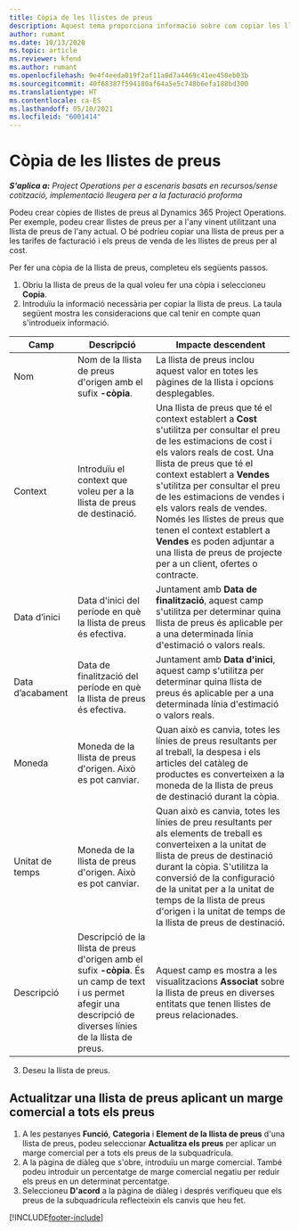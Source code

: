 ```yaml
---
title: Còpia de les llistes de preus
description: Aquest tema proporciona informació sobre com copiar les llistes de preus al Project Operations.
author: rumant
ms.date: 10/13/2020
ms.topic: article
ms.reviewer: kfend
ms.author: rumant
ms.openlocfilehash: 9e4f4eeda019f2af11a0d7a4469c41ee450eb03b
ms.sourcegitcommit: 40f68387f594180af64a5e5c748b6efa188bd300
ms.translationtype: HT
ms.contentlocale: ca-ES
ms.lasthandoff: 05/10/2021
ms.locfileid: "6001414"
---
```

# <a name="copy-price-lists"></a>Còpia de les llistes de preus

_**S'aplica a:** Project Operations per a escenaris basats en recursos/sense cotització, implementació lleugera per a la facturació proforma_

Podeu crear còpies de llistes de preus al Dynamics 365 Project Operations. Per exemple, podeu crear llistes de preus per a l'any vinent utilitzant una llista de preus de l'any actual.  O bé podríeu copiar una llista de preus per a les tarifes de facturació i els preus de venda de les llistes de preus per al cost. 

Per fer una còpia de la llista de preus, completeu els següents passos.

1. Obriu la llista de preus de la qual voleu fer una còpia i seleccioneu **Copia**.
2. Introduïu la informació necessària per copiar la llista de preus. La taula següent mostra les consideracions que cal tenir en compte quan s'introdueix informació.

| Camp | Descripció | Impacte descendent |
| --- | --- | --- |
| Nom | Nom de la llista de preus d'origen amb el sufix **-còpia**. | La llista de preus inclou aquest valor en totes les pàgines de la llista i opcions desplegables. |
| Context | Introduïu el context que voleu per a la llista de preus de destinació. | Una llista de preus que té el context establert a **Cost** s'utilitza per consultar el preu de les estimacions de cost i els valors reals de cost. Una llista de preus que té el context establert a **Vendes** s'utilitza per consultar el preu de les estimacions de vendes i els valors reals de vendes. Només les llistes de preus que tenen el context establert a **Vendes** es poden adjuntar a una llista de preus de projecte per a un client, ofertes o contracte. |
| Data d’inici | Data d'inici del període en què la llista de preus és efectiva. | Juntament amb **Data de finalització**, aquest camp s'utilitza per determinar quina llista de preus és aplicable per a una determinada línia d'estimació o valors reals. |
| Data d’acabament | Data de finalització del període en què la llista de preus és efectiva. | Juntament amb **Data d'inici**, aquest camp s'utilitza per determinar quina llista de preus és aplicable per a una determinada línia d'estimació o valors reals. |
| Moneda | Moneda de la llista de preus d'origen. Això es pot canviar. | Quan això es canvia, totes les línies de preus resultants per al treball, la despesa i els articles del catàleg de productes es converteixen a la moneda de la llista de preus de destinació durant la còpia. |
| Unitat de temps | Moneda de la llista de preus d'origen. Això es pot canviar. | Quan això es canvia, totes les línies de preu resultants per als elements de treball es converteixen a la unitat de llista de preus de destinació durant la còpia. S'utilitza la conversió de la configuració de la unitat per a la unitat de temps de la llista de preus d'origen i la unitat de temps de la llista de preus de destinació. |
| Descripció | Descripció de la llista de preus d'origen amb el sufix **-còpia**. És un camp de text i us permet afegir una descripció de diverses línies de la llista de preus. | Aquest camp es mostra a les visualitzacions **Associat** sobre la llista de preus en diverses entitats que tenen llistes de preus relacionades. |

3. Deseu la llista de preus. 

## <a name="update-a-price-list-by-applying-a-mark-up-to-all-the-prices"></a>Actualitzar una llista de preus aplicant un marge comercial a tots els preus

1. A les pestanyes **Funció**, **Categoria** i **Element de la llista de preus** d'una llista de preus, podeu seleccionar **Actualitza els preus** per aplicar un marge comercial per a tots els preus de la subquadrícula. 
2. A la pàgina de diàleg que s'obre, introduïu un marge comercial. També podeu introduir un percentatge de marge comercial negatiu per reduir els preus en un determinat percentatge. 
3. Seleccioneu **D'acord** a la pàgina de diàleg i després verifiqueu que els preus de la subquadrícula reflecteixin els canvis que heu fet.


[!INCLUDE[footer-include](../includes/footer-banner.md)]